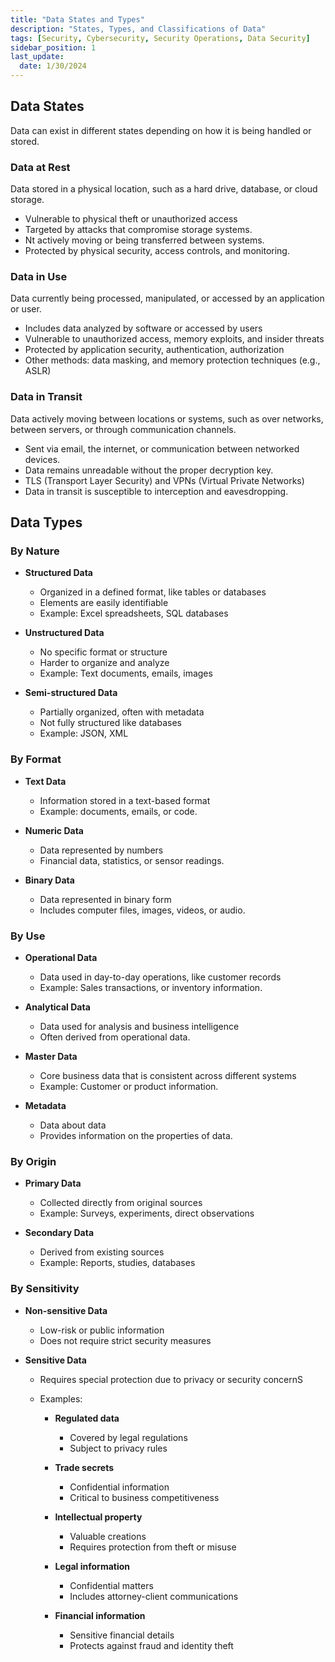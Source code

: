 ```yaml
---
title: "Data States and Types"
description: "States, Types, and Classifications of Data"
tags: [Security, Cybersecurity, Security Operations, Data Security]
sidebar_position: 1
last_update:
  date: 1/30/2024
---
```



## Data States 

Data can exist in different states depending on how it is being handled or stored. 

### Data at Rest

Data stored in a physical location, such as a hard drive, database, or cloud storage. 

- Vulnerable to physical theft or unauthorized access
- Targeted by attacks that compromise storage systems.
- Nt actively moving or being transferred between systems.
- Protected by physical security, access controls, and monitoring.

### Data in Use

Data currently being processed, manipulated, or accessed by an application or user.

- Includes data analyzed by software or accessed by users
- Vulnerable to unauthorized access, memory exploits, and insider threats
- Protected by application security, authentication, authorization
- Other methods: data masking, and memory protection techniques (e.g., ASLR)

### Data in Transit

Data actively moving between locations or systems, such as over networks, between servers, or through communication channels.

- Sent via email, the internet, or communication between networked devices.
- Data remains unreadable without the proper decryption key. 
- TLS (Transport Layer Security) and VPNs (Virtual Private Networks) 
- Data in transit is susceptible to interception and eavesdropping. 


## Data Types 

### By Nature

- **Structured Data**

  - Organized in a defined format, like tables or databases
  - Elements are easily identifiable
  - Example: Excel spreadsheets, SQL databases

- **Unstructured Data**

  - No specific format or structure
  - Harder to organize and analyze
  - Example: Text documents, emails, images

- **Semi-structured Data**

  - Partially organized, often with metadata
  - Not fully structured like databases
  - Example: JSON, XML

### By Format

- **Text Data**
    - Information stored in a text-based format
    - Example: documents, emails, or code.

- **Numeric Data**
    -  Data represented by numbers
    -  Financial data, statistics, or sensor readings.

- **Binary Data**
    -  Data represented in binary form
    -  Includes computer files, images, videos, or audio.


### By Use

- **Operational Data**
    -  Data used in day-to-day operations, like customer records
    -  Example: Sales transactions, or inventory information.

- **Analytical Data**
    -  Data used for analysis and business intelligence
    -  Often derived from operational data.

- **Master Data**
    -  Core business data that is consistent across different systems
    -  Example: Customer or product information.

- **Metadata**
    -  Data about data
    -  Provides information on the properties of data.

### By Origin

- **Primary Data**

  - Collected directly from original sources
  - Example: Surveys, experiments, direct observations

- **Secondary Data**

  - Derived from existing sources
  - Example: Reports, studies, databases


### By Sensitivity

- **Non-sensitive Data**

  - Low-risk or public information
  - Does not require strict security measures

- **Sensitive Data**
    - Requires special protection due to privacy or security concernS
    - Examples:

        - **Regulated data**

            - Covered by legal regulations
            - Subject to privacy rules

        - **Trade secrets**

            - Confidential information
            - Critical to business competitiveness

        - **Intellectual property**

            - Valuable creations
            - Requires protection from theft or misuse

        - **Legal information**

            - Confidential matters
            - Includes attorney-client communications

        - **Financial information**

            - Sensitive financial details
            - Protects against fraud and identity theft



